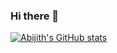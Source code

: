 ### Hi there 👋

<!--
**Abjcodes/Abjcodes** is a ✨ _special_ ✨ repository because its `README.md` (this file) appears on your GitHub profile.

Here are some ideas to get you started:

- 🔭 I’m currently working on ...
- 🌱 I’m currently learning ...
- 👯 I’m looking to collaborate on ...
- 🤔 I’m looking for help with ...
- 💬 Ask me about ...
- 📫 How to reach me: ...
- 😄 Pronouns: ...
- ⚡ Fun fact: ...
-->
[![Abijith's GitHub stats](https://github-readme-stats.vercel.app/api?username=Abjcodes)](https://github.com/anuraghazra/github-readme-stats)
<!--[![trophy](https://github-profile-trophy.vercel.app/?username=Abjcodes)](https://github.com/ryo-ma/github-profile-trophy)
[![GitHub Streak](https://github-readme-streak-stats.herokuapp.com/?user=Abjcodes)](https://git.io/streak-stats)
-->


